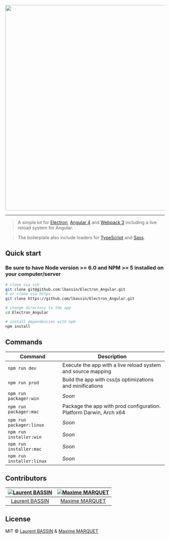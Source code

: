 <p align="center">
    <img src="https://i.imgur.com/w9lqUrU.png" width="650">
</p>

<hr>

> A simple kit for [Electron](https://electron.atom.io), [Angular 4](https://angular.io) and [Webpack 3](https://webpack.js.org) including a live reload system for Angular.

> The boilerplate also include loaders for [TypeScript](https://www.typescriptlang.org/) and [Sass](http://sass-lang.com/).

## Quick start
### Be sure to have Node version >= 6.0 and NPM >= 5 installed on your computer/server

```bash
# clone via ssh
git clone git@github.com:lbassin/Electron_Angular.git
# or clone via https
git clone https://github.com/lbassin/Electron_Angular.git

# change directory to the app
cd Electron_Angular

# install dependencies with npm
npm install
```
## Commands
|Command|Description|
|--|--|
|`npm run dev`| Execute the app with a live reload system and source mapping |
|`npm run prod`| Build the app with css/js optimizations and minifications |
|`npm run packager:win`| *Soon* |
|`npm run packager:mac`| Package the app with prod configuration. Platform Darwin, Arch x64 |
|`npm run packager:linux`| *Soon* |
|`npm run installer:win`| *Soon* |
|`npm run installer:mac`| *Soon* |
|`npm run installer:linux`| *Soon* |

## Contributors
| [![Laurent BASSIN](https://avatars2.githubusercontent.com/u/11029822?s=115&v=4)](https://github.com/lbassin) | [![Maxime MARQUET](https://avatars0.githubusercontent.com/u/12535829?s=115&v=4)](https://github.com/x-Raz) |
| :--:|:--: |
| [Laurent BASSIN](https://github.com/lbassin) | [Maxime MARQUET](https://github.com/x-Raz) |

## License
MIT © [Laurent BASSIN](https://github.com/lbassin) & [Maxime MARQUET](https://github.com/x-Raz)